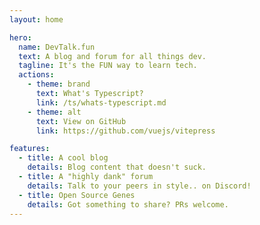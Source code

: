 ```yaml
---
layout: home

hero:
  name: DevTalk.fun
  text: A blog and forum for all things dev.
  tagline: It's the FUN way to learn tech.
  actions:
    - theme: brand
      text: What's Typescript?
      link: /ts/whats-typescript.md
    - theme: alt
      text: View on GitHub
      link: https://github.com/vuejs/vitepress

features:
  - title: A cool blog
    details: Blog content that doesn't suck.
  - title: A "highly dank" forum
    details: Talk to your peers in style.. on Discord!
  - title: Open Source Genes
    details: Got something to share? PRs welcome.
---
```

